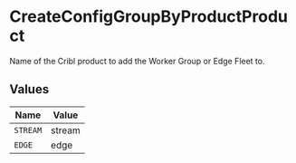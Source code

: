 # CreateConfigGroupByProductProduct

Name of the Cribl product to add the Worker Group or Edge Fleet to.


## Values

| Name     | Value    |
| -------- | -------- |
| `STREAM` | stream   |
| `EDGE`   | edge     |